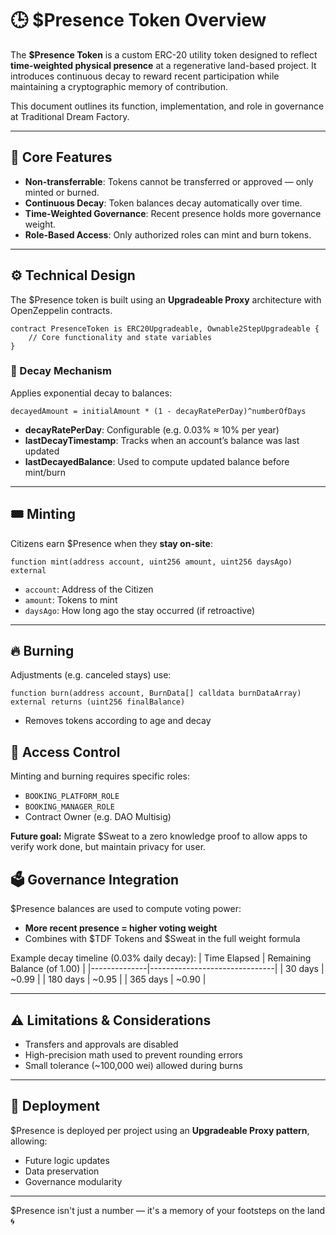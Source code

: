 # 🕒 $Presence Token Overview

The **$Presence Token** is a custom ERC-20 utility token designed to reflect **time-weighted physical presence** at a regenerative land-based project. It introduces continuous decay to reward recent participation while maintaining a cryptographic memory of contribution.

This document outlines its function, implementation, and role in governance at Traditional Dream Factory.

---

## 🌿 Core Features
- **Non-transferrable**: Tokens cannot be transferred or approved — only minted or burned.
- **Continuous Decay**: Token balances decay automatically over time.
- **Time-Weighted Governance**: Recent presence holds more governance weight.
- **Role-Based Access**: Only authorized roles can mint and burn tokens.

---

## ⚙️ Technical Design
The $Presence token is built using an **Upgradeable Proxy** architecture with OpenZeppelin contracts.

```solidity
contract PresenceToken is ERC20Upgradeable, Ownable2StepUpgradeable {
    // Core functionality and state variables
}
```

### 🧮 Decay Mechanism
Applies exponential decay to balances:
```text
decayedAmount = initialAmount * (1 - decayRatePerDay)^numberOfDays
```
- **decayRatePerDay**: Configurable (e.g. 0.03% ≈ 10% per year)
- **lastDecayTimestamp**: Tracks when an account’s balance was last updated
- **lastDecayedBalance**: Used to compute updated balance before mint/burn

---

## 🎟 Minting
Citizens earn $Presence when they **stay on-site**:
```solidity
function mint(address account, uint256 amount, uint256 daysAgo) external
```
- `account`: Address of the Citizen
- `amount`: Tokens to mint
- `daysAgo`: How long ago the stay occurred (if retroactive)

---

## 🔥 Burning
Adjustments (e.g. canceled stays) use:
```solidity
function burn(address account, BurnData[] calldata burnDataArray) external returns (uint256 finalBalance)
```
- Removes tokens according to age and decay



## 🧰 Access Control
Minting and burning requires specific roles:
- `BOOKING_PLATFORM_ROLE`
- `BOOKING_MANAGER_ROLE`
- Contract Owner (e.g. DAO Multisig)

**Future goal:** Migrate $Sweat to a zero knowledge proof to allow apps to verify work done, but maintain privacy for user.



## 🗳 Governance Integration
$Presence balances are used to compute voting power:
- **More recent presence = higher voting weight**
- Combines with $TDF Tokens and $Sweat in the full weight formula

Example decay timeline (0.03% daily decay):
| Time Elapsed | Remaining Balance (of 1.00) |
|--------------|-------------------------------|
| 30 days      | ~0.99                         |
| 180 days     | ~0.95                         |
| 365 days     | ~0.90                         |

---

## ⚠️ Limitations & Considerations
- Transfers and approvals are disabled
- High-precision math used to prevent rounding errors
- Small tolerance (~100,000 wei) allowed during burns

---

## 🚀 Deployment
$Presence is deployed per project using an **Upgradeable Proxy pattern**, allowing:
- Future logic updates
- Data preservation
- Governance modularity

---

$Presence isn't just a number — it's a memory of your footsteps on the land 🌀
